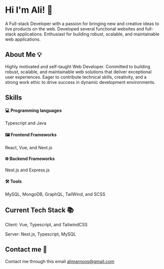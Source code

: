 
# Hi I'm Ali! 👋

A Full-stack Developer with a passion for bringing new and creative ideas to live products on the web. Developed several functional websites and full-stack applications. Enthusiast for building robust, scalable, and maintainable web applications.






## About Me 💡

Highly motivated and self-taught Web Developer. Committed to building robust, scalable, and maintainable web solutions that deliver exceptional user experiences. Eager to contribute technical skills, creativity, and a strong work ethic to drive success in dynamic development environments.

## Skills

#### 💻 Programming languages 
Typescript and Java

#### 🖼️ Frontend Frameworks
React, Vue, and Next.js 

#### 🌐 Backend Frameworks
Nest.js and Express.js

#### 🛠️ Tools
MySQL, MongoDB, GraphQL, TailWind, and SCSS

## Current Tech Stack 📚
Client: Vue, Typescript, and TailwindCSS

Server: Nest.js, Typescript, MySQL

## Contact me 📇
Contact me through this email alimarnoos@gmail.com

